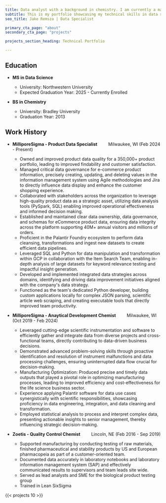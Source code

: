 ```yaml
---
title: Data analyst with a background in chemistry. I am currently a master's student in data science at Northwestern University. I am looking for roles as a data scientist or data engineer.
subtitle: This is my portfolio showcasing my technical skills in data science, welcome to my page!
seo_title: Jake Remsza | Data Specialist

primary_cta_page: "about"
secondary_cta_page: "projects"

projects_section_heading: Technical Portfolio

---
```


## Education

- **MS in Data Science**
  - University: Northwestern University
  - Expected Graduation Year: 2025 - Currently Enrolled

- **BS in Chemistry**
  - University: Bradley University
  - Graduation Year: 2013
  
## Work History

- **MilliporeSigma - Product Data Specialist**&nbsp;&nbsp;&nbsp;&nbsp;&nbsp;&nbsp;&nbsp;&nbsp; Milwaukee, WI (Feb 2024 - Present)

  - Owned and improved product data quality for a 350,000+ product portfolio, leading to improved findability and customer satisfaction.
  - Managed critical data governance for e-commerce product information, precisely creating, updating, and deleting values in the information management system using Agile methodologies and Jira to directly influence data display and enhance the customer shopping experience.
  - Collaborated with stakeholders across the organization to leverage high-quality product data as a strategic asset, utilizing data analysis tools (PySpark, SQL) enabling improved operational effectiveness and informed decision making.
  - Established and maintained clear data ownership, data governance, and schemas for eCommerce product data, ensuring data integrity across the platform supporting 40M+ annual visitors and millions of orders.
  - Proficient in the Palantir Foundry ecosystem to perform data cleansing, transformations and ingest new datasets to create efficient data pipelines.
  - Leveraged SQL and Python for data manipulation and transformation within GCP in collaboration with the Item Search Team, enabling in-depth analysis of large datasets for keyword relevance testing and impactful insight generation.
  - Developed and implemented integrated data strategies across domains, identifying and driving data improvement initiatives aligned with the company's data strategy.
  - Functioned as the team's dedicated Python developer, building custom applications locally for complex JSON parsing, scientific article web scraping, and creating executable tools that directly improved team productivity.


- **MilliporeSigma - Anaytical Development Chemist**&nbsp;&nbsp;&nbsp;&nbsp;&nbsp;&nbsp;&nbsp;&nbsp; Milwaukee, WI (Oct 2019 - Feb 2024)
  
  - Leveraged cutting-edge scientific instrumentation and software to efficiently gather and integrate data from diverse projects and cross-functional teams, directly contributing to data-driven business decisions.
  - Demonstrated advanced problem-solving skills through proactive identification and resolution of instrument malfunctions and data processing challenges, ensuring uninterrupted data flow crucial for decision-making.
  - Manufacturing Optimization: Produced precise and timely data outputs that played a pivotal role in optimizing manufacturing processes, leading to improved efficiency and cost-effectiveness for the life science business sector.
  - Experience applying Palantir software for data use cases synergistically with scientific responsibilities, showcasing proficiency in data engineering, integration, and data cleaning and transformation.
  - Employed statistical analysis to process and interpret complex data, presenting actionable insights to senior management, thereby influencing strategic decision-making.
  
- **Zoetis - Quality Control Chemist**&nbsp;&nbsp;&nbsp;&nbsp;&nbsp;&nbsp;&nbsp;&nbsp; Lincoln, NE (Feb 2016 - Sep 2019)
 
  - Supported manufacturing by conducting testing of raw materials, finished pharmaceutical and stability products by US and European pharmacopeia as part of a customer-oriented team.
  - Documented data accurately in laboratory notebooks and laboratory information management system (SAP) and effectively communicated results to supervisors and team leads site wide.
  - Served as lead analysts and SME for the biological product testing group 
  - Trained in Lean SixSigma
  
{{< projects 10 >}}

